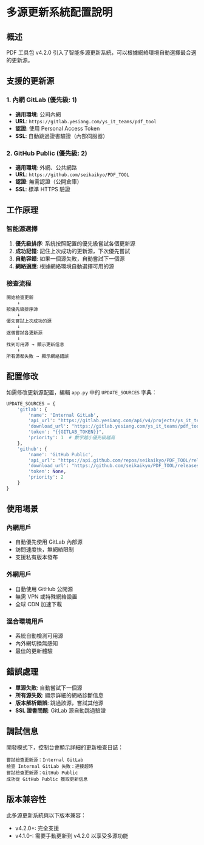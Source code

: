 # 多源更新系統配置說明

## 概述

PDF 工具包 v4.2.0 引入了智能多源更新系統，可以根據網絡環境自動選擇最合適的更新源。

## 支援的更新源

### 1. 內網 GitLab (優先級: 1)
- **適用環境**: 公司內網
- **URL**: `https://gitlab.yesiang.com/ys_it_teams/pdf_tool`
- **認證**: 使用 Personal Access Token
- **SSL**: 自動跳過證書驗證（內部伺服器）

### 2. GitHub Public (優先級: 2) 
- **適用環境**: 外網、公共網路
- **URL**: `https://github.com/seikaikyo/PDF_TOOL`
- **認證**: 無需認證（公開倉庫）
- **SSL**: 標準 HTTPS 驗證

## 工作原理

### 智能源選擇
1. **優先級排序**: 系統按照配置的優先級嘗試各個更新源
2. **成功記憶**: 記住上次成功的更新源，下次優先嘗試
3. **自動容錯**: 如果一個源失敗，自動嘗試下一個源
4. **網絡適應**: 根據網絡環境自動選擇可用的源

### 檢查流程
```
開始檢查更新
    ↓
按優先級排序源
    ↓
優先嘗試上次成功的源
    ↓
逐個嘗試各更新源
    ↓
找到可用源 → 顯示更新信息
    ↓
所有源都失敗 → 顯示網絡錯誤
```

## 配置修改

如需修改更新源配置，編輯 `app.py` 中的 `UPDATE_SOURCES` 字典：

```python
UPDATE_SOURCES = {
    'gitlab': {
        'name': 'Internal GitLab',
        'api_url': "https://gitlab.yesiang.com/api/v4/projects/ys_it_teams%2Fpdf_tool/releases?per_page=1",
        'download_url': "https://gitlab.yesiang.com/ys_it_teams/pdf_tool/-/releases",
        'token': "{{GITLAB_TOKEN}}",
        'priority': 1  # 數字越小優先級越高
    },
    'github': {
        'name': 'GitHub Public',
        'api_url': "https://api.github.com/repos/seikaikyo/PDF_TOOL/releases/latest",
        'download_url': "https://github.com/seikaikyo/PDF_TOOL/releases",
        'token': None,
        'priority': 2
    }
}
```

## 使用場景

### 內網用戶
- 自動優先使用 GitLab 內部源
- 訪問速度快，無網絡限制
- 支援私有版本發布

### 外網用戶  
- 自動使用 GitHub 公開源
- 無需 VPN 或特殊網絡設置
- 全球 CDN 加速下載

### 混合環境用戶
- 系統自動檢測可用源
- 內外網切換無感知
- 最佳的更新體驗

## 錯誤處理

- **單源失敗**: 自動嘗試下一個源
- **所有源失敗**: 顯示詳細的網絡診斷信息
- **版本解析錯誤**: 跳過該源，嘗試其他源
- **SSL 證書問題**: GitLab 源自動跳過驗證

## 調試信息

開發模式下，控制台會顯示詳細的更新檢查日誌：
```
嘗試檢查更新源：Internal GitLab
檢查 Internal GitLab 失敗：連接超時
嘗試檢查更新源：GitHub Public
成功從 GitHub Public 獲取更新信息
```

## 版本兼容性

此多源更新系統與以下版本兼容：
- v4.2.0+: 完全支援
- v4.1.0-: 需要手動更新到 v4.2.0 以享受多源功能